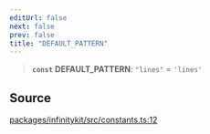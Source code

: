 ```yaml
---
editUrl: false
next: false
prev: false
title: "DEFAULT_PATTERN"
---
```


> **`const`** **DEFAULT\_PATTERN**: `"lines"` = `'lines'`

## Source

[packages/infinitykit/src/constants.ts:12](https://github.com/nodenogg-in/alpha-p2p/blob/265a0e2/packages/infinitykit/src/constants.ts#L12)
